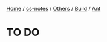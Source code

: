 [Home](https://mengxianbin.github.io) /
[cs-notes](https://mengxianbin.github.io/cs-notes/site) /
[Others](https://mengxianbin.github.io/cs-notes/site/Others) /
[Build](https://mengxianbin.github.io/cs-notes/site/Others/Build) /
[Ant](https://mengxianbin.github.io/cs-notes/site/Others/Build/Ant)

# TO DO
